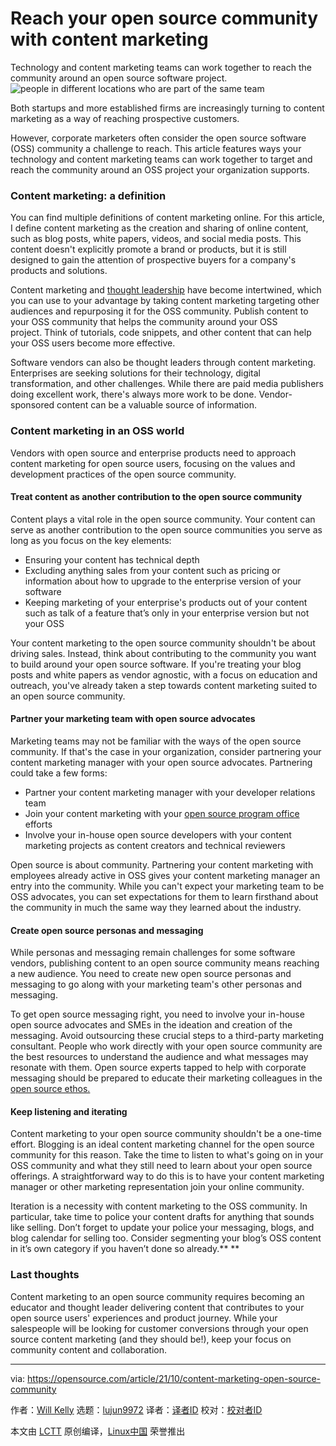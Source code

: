 [#]: subject: "Reach your open source community with content marketing"
[#]: via: "https://opensource.com/article/21/10/content-marketing-open-source-community"
[#]: author: "Will Kelly https://opensource.com/users/willkelly"
[#]: collector: "lujun9972"
[#]: translator: " "
[#]: reviewer: " "
[#]: publisher: " "
[#]: url: " "

Reach your open source community with content marketing
======
Technology and content marketing teams can work together to reach the
community around an open source software project.
![people in different locations who are part of the same team][1]

Both startups and more established firms are increasingly turning to content marketing as a way of reaching prospective customers.

However, corporate marketers often consider the open source software (OSS) community a challenge to reach. This article features ways your technology and content marketing teams can work together to target and reach the community around an OSS project your organization supports.

### Content marketing: a definition

You can find multiple definitions of content marketing online. For this article, I define content marketing as the creation and sharing of online content, such as blog posts, white papers, videos, and social media posts. This content doesn't explicitly promote a brand or products, but it is still designed to gain the attention of prospective buyers for a company's products and solutions.

Content marketing and [thought leadership][2] have become intertwined, which you can use to your advantage by taking content marketing targeting other audiences and repurposing it for the OSS community. Publish content to your OSS community that helps the community around your OSS project. Think of tutorials, code snippets, and other content that can help your OSS users become more effective.

Software vendors can also be thought leaders through content marketing. Enterprises are seeking solutions for their technology, digital transformation, and other challenges. While there are paid media publishers doing excellent work, there's always more work to be done. Vendor-sponsored content can be a valuable source of information.

### Content marketing in an OSS world

Vendors with open source and enterprise products need to approach content marketing for open source users, focusing on the values and development practices of the open source community.

#### Treat content as another contribution to the open source community

Content plays a vital role in the open source community. Your content can serve as another contribution to the open source communities you serve as long as you focus on the key elements:

  * Ensuring your content has technical depth
  * Excluding anything sales from your content such as pricing or information about how to upgrade to the enterprise version of your software
  * Keeping marketing of your enterprise's products out of your content such as talk of a feature that’s only in your enterprise version but not your OSS



Your content marketing to the open source community shouldn't be about driving sales. Instead, think about contributing to the community you want to build around your open source software. If you're treating your blog posts and white papers as vendor agnostic, with a focus on education and outreach, you've already taken a step towards content marketing suited to an open source community.

#### Partner your marketing team with open source advocates

Marketing teams may not be familiar with the ways of the open source community. If that's the case in your organization, consider partnering your content marketing manager with your open source advocates. Partnering could take a few forms:

  * Partner your content marketing manager with your developer relations team
  * Join your content marketing with your [open source program office][3] efforts
  * Involve your in-house open source developers with your content marketing projects as content creators and technical reviewers



Open source is about community. Partnering your content marketing with employees already active in OSS gives your content marketing manager an entry into the community. While you can't expect your marketing team to be OSS advocates, you can set expectations for them to learn firsthand about the community in much the same way they learned about the industry.

#### Create open source personas and messaging

While personas and messaging remain challenges for some software vendors, publishing content to an open source community means reaching a new audience. You need to create new open source personas and messaging to go along with your marketing team's other personas and messaging.

To get open source messaging right, you need to involve your in-house open source advocates and SMEs in the ideation and creation of the messaging. Avoid outsourcing these crucial steps to a third-party marketing consultant. People who work directly with your open source community are the best resources to understand the audience and what messages may resonate with them. Open source experts tapped to help with corporate messaging should be prepared to educate their marketing colleagues in the [open source ethos.][4]

#### Keep listening and iterating

Content marketing to your open source community shouldn't be a one-time effort. Blogging is an ideal content marketing channel for the open source community for this reason. Take the time to listen to what's going on in your OSS community and what they still need to learn about your open source offerings. A straightforward way to do this is to have your content marketing manager or other marketing representation join your online community.

Iteration is a necessity with content marketing to the OSS community. In particular, take time to police your content drafts for anything that sounds like selling. Don’t forget to update your police your messaging, blogs, and blog calendar for selling too. Consider segmenting your blog’s OSS content in it’s own category if you haven’t done so already.** **

### Last thoughts

Content marketing to an open source community requires becoming an educator and thought leader delivering content that contributes to your open source users' experiences and product journey. While your salespeople will be looking for customer conversions through your open source content marketing (and they should be!), keep your focus on community content and collaboration.

--------------------------------------------------------------------------------

via: https://opensource.com/article/21/10/content-marketing-open-source-community

作者：[Will Kelly][a]
选题：[lujun9972][b]
译者：[译者ID](https://github.com/译者ID)
校对：[校对者ID](https://github.com/校对者ID)

本文由 [LCTT](https://github.com/LCTT/TranslateProject) 原创编译，[Linux中国](https://linux.cn/) 荣誉推出

[a]: https://opensource.com/users/willkelly
[b]: https://github.com/lujun9972
[1]: https://opensource.com/sites/default/files/styles/image-full-size/public/lead-images/connection_people_team_collaboration.png?itok=0_vQT8xV (people in different locations who are part of the same team)
[2]: https://thoughtleadershiplab.com/what-is-a-thought-leader/
[3]: https://opensource.com/article/20/5/open-source-program-office
[4]: https://www.agrowingculture.org/open-source-ethos/
